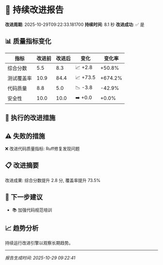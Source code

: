 # 🚀 持续改进报告

**改进周期**: 2025-10-29T09:22:33.181700
**持续时间**: 8.1 秒
**改进成功**: ✅ 是

## 📊 质量指标变化

| 指标 | 改进前 | 改进后 | 变化 | 变化率 |
|------|--------|--------|------|--------|
| 综合分数 | 5.5 | 8.3 | 📈 +2.8 | +50.8% |
| 测试覆盖率 | 10.9 | 84.4 | 📈 +73.5 | +674.2% |
| 代码质量 | 8.8 | 5.0 | 📉 -3.8 | -42.9% |
| 安全性 | 10.0 | 10.0 | ➡️ +0.0 | +0.0% |


## 🎯 执行的改进措施


## ⚠️ 失败的措施

❌ 改进代码质量指标: Ruff修复发现问题


## 📋 改进摘要

改进成果: 综合分数提升 2.8 分, 覆盖率提升 73.5%

## 🎯 下一步建议

- 📚 加强代码规范培训

## 📈 趋势分析

持续运行改进引擎以观察长期趋势。

---
*报告生成时间: 2025-10-29 09:22:41*
